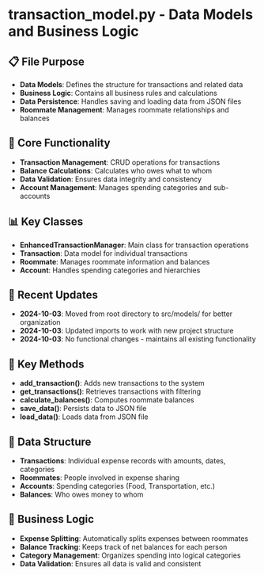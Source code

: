 # transaction_model.py - Data Models and Business Logic

## 📋 File Purpose
- **Data Models**: Defines the structure for transactions and related data
- **Business Logic**: Contains all business rules and calculations
- **Data Persistence**: Handles saving and loading data from JSON files
- **Roommate Management**: Manages roommate relationships and balances

## 🔧 Core Functionality
- **Transaction Management**: CRUD operations for transactions
- **Balance Calculations**: Calculates who owes what to whom
- **Data Validation**: Ensures data integrity and consistency
- **Account Management**: Manages spending categories and sub-accounts

## 📊 Key Classes
- **EnhancedTransactionManager**: Main class for transaction operations
- **Transaction**: Data model for individual transactions
- **Roommate**: Manages roommate information and balances
- **Account**: Handles spending categories and hierarchies

## 🔄 Recent Updates
- **2024-10-03**: Moved from root directory to src/models/ for better organization
- **2024-10-03**: Updated imports to work with new project structure
- **2024-10-03**: No functional changes - maintains all existing functionality

## 🎯 Key Methods
- **add_transaction()**: Adds new transactions to the system
- **get_transactions()**: Retrieves transactions with filtering
- **calculate_balances()**: Computes roommate balances
- **save_data()**: Persists data to JSON file
- **load_data()**: Loads data from JSON file

## 🔧 Data Structure
- **Transactions**: Individual expense records with amounts, dates, categories
- **Roommates**: People involved in expense sharing
- **Accounts**: Spending categories (Food, Transportation, etc.)
- **Balances**: Who owes money to whom

## 🚀 Business Logic
- **Expense Splitting**: Automatically splits expenses between roommates
- **Balance Tracking**: Keeps track of net balances for each person
- **Category Management**: Organizes spending into logical categories
- **Data Validation**: Ensures all data is valid and consistent
